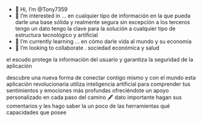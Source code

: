 - 👋 Hi, I’m @Tony7359
- 👀 I’m interested in ... en cualquier tipo de información en la que pueda darle una base sólida y realmente segura sin excepción a los terceros tengo un dato tengo la clave para la solución a cualquier tipo de estructura tecnológico y artificial
- 🌱 I’m currently learning ... en cómo darle vida al mundo y su economía
- 💞️ I’m looking to collaborate . sociedad económica y salud

<!---
Tony7359/Tony7359 is a ✨ special ✨ repository because its `README.md` (this file) appears on your GitHub profile.
You can click the Preview link to take a look at your changes.
--->el escudo protege la información del usuario y garantiza la seguridad de la aplicación 
  descubre una nueva forma de conectar contigo mismo y con el mundo esta aplicación revolucionaria utiliza inteligencia artificial para comprender tus sentimientos y emociones más profundas ofreciéndote un apoyo personalizado en cada paso del camino 
 🖋️ dato importante hagan sus comentarios y les hago saber la un poco de las herramientas qué capacidades que posee
